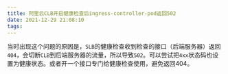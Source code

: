 ```yaml
---
title: 阿里云CLB开启健康检查后ingress-controller-pod返回502
date: 2021-12-29 21:08:10
tags:
---
```


当时出现这个问题的原因是，`SLB`的健康检查收到检查的接口（后端服务器）返回`404`，会切断`CLB`到后端服务器的流量，所以导致`502`。可以尝试把`4xx`状态码也设置为健康状态。或者开一个接口专门给健康检查使用，避免返回404。
